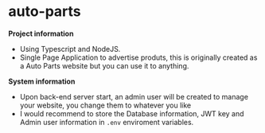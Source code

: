 # auto-parts

**Project information**
- Using Typescript and NodeJS.
- Single Page Application to advertise produts, this is originally created as a Auto Parts website but you can use it to anything.

**System information**
- Upon back-end server start, an admin user will be created to manage your website, you change them to whatever you like
- I would recommend to store the Database information, JWT key and Admin user information in `.env` enviroment variables.
